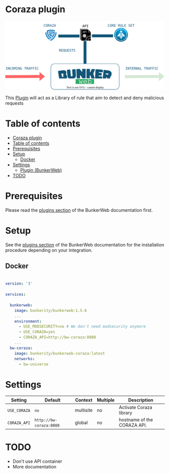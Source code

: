 # Coraza plugin

<p align="center">
	<img alt="BunkerWeb Coraza diagram" src="https://github.com/bunkerity/bunkerweb-plugins/raw/main/coraza/docs/diagram.svg" />
</p>

This [Plugin](https://www.bunkerweb.io/latest/plugins) will act as a Library of rule that aim to detect and deny malicious requests

# Table of contents

- [Coraza plugin](#coraza-plugin)
- [Table of contents](#table-of-contents)
- [Prerequisites](#prerequisites)
- [Setup](#setup)
  - [Docker](#docker)
- [Settings](#settings)
  - [Plugin (BunkerWeb)](#plugin--bunkerweb-)
- [TODO](#todo)

# Prerequisites

Please read the [plugins section](https://docs.bunkerweb.io/latest/plugins) of the BunkerWeb documentation first.

# Setup

See the [plugins section](https://docs.bunkerweb.io/latest/plugins) of the BunkerWeb documentation for the installation procedure depending on your integration.

## Docker

```yaml

version: '3'

services:

  bunkerweb:
    image: bunkerity/bunkerweb:1.5.6
    ...
    environment:
      - USE_MODSECURITY=no # We don't need modsecurity anymore
      - USE_CORAZA=yes
      - CORAZA_API=http://bw-coraza:8080
    ...
  bw-coraza:
    image: bunkerity/bunkerweb-coraza:latest
    networks:
      - bw-universe

```

# Settings

|  Setting   |        Default        | Context |Multiple|        Description        |
|------------|-----------------------|---------|--------|---------------------------|
|`USE_CORAZA`|`no`                   |multisite|no      |Activate Coraza library    |
|`CORAZA_API`|`http://bw-coraza:8080`|global   |no      |hostname of the CORAZA API.|

# TODO

- Don't use API container
- More documentation
